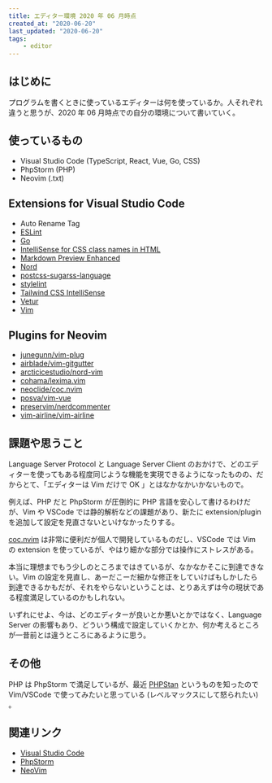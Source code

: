```yaml
---
title: エディター環境 2020 年 06 月時点
created_at: "2020-06-20"
last_updated: "2020-06-20"
tags:
    - editor
---
```


## はじめに

プログラムを書くときに使っているエディターは何を使っているか。人それぞれ違うと思うが、2020 年 06 月時点での自分の環境について書いていく。

## 使っているもの

- Visual Studio Code (TypeScript, React, Vue, Go, CSS)
- PhpStorm (PHP)
- Neovim (.txt)

## Extensions for Visual Studio Code

- Auto Rename Tag
- [ESLint](https://marketplace.visualstudio.com/items?itemName=dbaeumer.vscode-eslint)
- [Go](https://marketplace.visualstudio.com/items?itemName=golang.Go)
- [IntelliSense for CSS class names in HTML](https://marketplace.visualstudio.com/items?itemName=Zignd.html-css-class-completion)
- [Markdown Preview Enhanced](https://marketplace.visualstudio.com/items?itemName=shd101wyy.markdown-preview-enhanced)
- [Nord](https://marketplace.visualstudio.com/items?itemName=arcticicestudio.nord-visual-studio-code)
- [postcss-sugarss-language](https://marketplace.visualstudio.com/items?itemName=mhmadhamster.postcss-language)
- [stylelint](https://marketplace.visualstudio.com/items?itemName=stylelint.vscode-stylelint)
- [Tailwind CSS IntelliSense](https://marketplace.visualstudio.com/items?itemName=bradlc.vscode-tailwindcss)
- [Vetur](https://marketplace.visualstudio.com/items?itemName=octref.vetur)
- [Vim](https://marketplace.visualstudio.com/items?itemName=vscodevim.vim)

## Plugins for Neovim

- [junegunn/vim-plug](https://github.com/junegunn/vim-plug)
- [airblade/vim-gitgutter](https://github.com/airblade/vim-gitgutter)
- [arcticicestudio/nord-vim](https://github.com/arcticicestudio/nord-vim)
- [cohama/lexima.vim](https://github.com/cohama/lexima.vim)
- [neoclide/coc.nvim](https://github.com/neoclide/coc.nvim)
- [posva/vim-vue](https://github.com/posva/vim-vue)
- [preservim/nerdcommenter](https://github.com/preservim/nerdcommenter)
- [vim-airline/vim-airline](https://github.com/vim-airline/vim-airline)

## 課題や思うこと

Language Server Protocol と Language Server Client のおかけで、どのエディターを使ってもある程度同じような機能を実現できるようになったものの、だからとて、「エディターは Vim だけで OK 」とはなかなかいかないもので。

例えば、PHP だと PhpStorm が圧倒的に PHP 言語を安心して書けるわけだが、Vim や VSCode では静的解析などの課題があり、新たに extension/plugin を追加して設定を見直さないといけなかったりする。

[coc.nvim](https://github.com/neoclide/coc.nvim) は非常に便利だが個人で開発しているものだし、VSCode では Vim の extension を使っているが、やはり細かな部分では操作にストレスがある。

本当に理想までもう少しのところまではきているが、なかなかそこに到達できない。Vim の設定を見直し、あーだこーだ細かな修正をしていけばもしかしたら到達できるかもだが、それをやらないということは、とりあえずは今の現状である程度満足しているのかもしれない。

いずれにせよ、今は、どのエディターが良いとか悪いとかではなく、Language Server の影響もあり、どういう構成で設定していくかとか、何か考えるところが一昔前とは違うところにあるように思う。

## その他

PHP は PhpStorm で満足しているが、最近 [PHPStan](https://phpstan.org/) というものを知ったので Vim/VSCode で使ってみたいと思っている (レベルマックスにして怒られたい) 。

## 関連リンク

- [Visual Studio Code](https://azure.microsoft.com/ja-jp/products/visual-studio-code/)
- [PhpStorm](https://www.jetbrains.com/ja-jp/phpstorm/)
- [NeoVim](https://neovim.io/)
